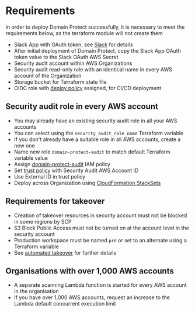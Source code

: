 # Requirements

In order to deploy Domain Protect successfully, it is necessary to meet the requirements below, as the terraform module will not create them

* Slack App with OAuth token, see [Slack](slack.md) for details
* After initial deployment of Domain Protect, copy the Slack App OAuth token value to the Slack OAuth AWS Secret
* Security audit account within AWS Organizations
* Security audit read-only role with an identical name in every AWS account of the Organization
* Storage bucket for Terraform state file
* OIDC role with [deploy policy](../aws-iam-policies/domain-protect-deploy.json) assigned, for CI/CD deployment

## Security audit role in every AWS account

* You may already have an existing security audit role in all your AWS accounts
* You can select using the `security_audit_role_name` Terraform variable
* If you don't already have a suitable role in all AWS accounts, create a new one
* Name new role `domain-protect-audit` to match default Terraform variable value
* Assign [domain-protect-audit](../aws-iam-policies/domain-protect-audit.json) IAM policy
* Set [trust policy](../aws-iam-policies/domain-protect-audit-trust-external-id.json) with Security Audit AWS Account ID
* Use External ID in trust policy
* Deploy across  Organization using [CloudFormation StackSets](https://docs.aws.amazon.com/AWSCloudFormation/latest/UserGuide/what-is-cfnstacksets.html)

## Requirements for takeover

* Creation of takeover resources in security account must not be blocked in some regions by SCP
* S3 Block Public Access must not be turned on at the account level in the security account
* Production workspace must be named `prd` or set to an alternate using a Terraform variable
* See [automated takeover](automated-takeover.md) for further details

## Organisations with over 1,000 AWS accounts

* A separate scanning Lambda function is started for every AWS account in the organisation
* If you have over 1,000 AWS accounts, request an increase to the Lambda default concurrent execution limit
